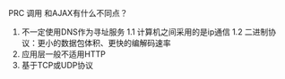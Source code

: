 PRC 调用
和AJAX有什么不同点？
1. 不一定使用DNS作为寻址服务
  1.1 计算机之间采用的是ip通信
  1.2 二进制协议：更小的数据包体积、更快的编解码速率
2. 应用层一般不适用HTTP
3. 基于TCP或UDP协议
